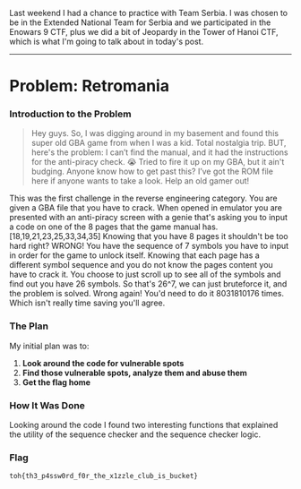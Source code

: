 Last weekend I had a chance to practice with Team Serbia. I was chosen to be in the Extended National Team for Serbia and we participated in the Enowars 9 CTF, plus we did a bit of Jeopardy in the Tower of Hanoi CTF, which is what I'm going to talk about in today's post.

---

# Problem: Retromania

### Introduction to the Problem

> Hey guys. So, I was digging around in my basement and found this super old GBA game from when I was a kid. Total nostalgia trip. BUT, here's the problem: I can’t find the manual, and it had the instructions for the anti-piracy check. 😭 Tried to fire it up on my GBA, but it ain't budging. Anyone know how to get past this? I’ve got the ROM file here if anyone wants to take a look. Help an old gamer out!

This was the first challenge in the reverse engineering category.
You are given a GBA file that you have to crack. When opened in emulator you are presented with an anti-piracy screen with a genie that's asking you to input a code on one of the 8 pages that the game manual has. [18,19,21,23,25,33,34,35]
Knowing that you have 8 pages it shouldn't be too hard right? WRONG! You have the sequence of 7 symbols you have to input in order for the game to unlock itself. Knowing that each page has a different symbol sequence and you do not know the pages content you have to crack it. You choose to just scroll up to see all of the symbols and find out you have 26 symbols. So that's 26^7, we can just bruteforce it, and the problem is solved. Wrong again! You'd need to do it 8031810176 times. Which isn't really time saving you'll agree.

### The Plan

My initial plan was to:

1.  **Look around the code for vulnerable spots**
2.  **Find those vulnerable spots, analyze them and abuse them**
3.  **Get the flag home**

### How It Was Done

Looking around the code I found two interesting functions that explained the utility of the sequence checker and the sequence checker logic.

### Flag

`toh{th3_p4ssw0rd_f0r_the_x1zzle_club_is_bucket}`
